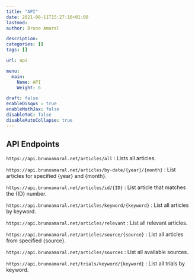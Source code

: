 ```yaml
---
title: "API"
date: 2021-08-11T15:27:16+01:00
lastmod: 
author: Bruno Amaral

description: 
categories: []
tags: []

url: api

menu:
  main:
    Name: API
    Weight: 6

draft: false
enableDisqus : true
enableMathJax: false
disableToC: false
disableAutoCollapse: true
---
```


## API Endpoints

`https://api.brunoamaral.net/articles/all` : Lists all articles.

`https://api.brunoamaral.net/articles/by-date/{year}/{month}` : List articles for specified {year} and {month}. 

`https://api.brunoamaral.net/articles/id/{ID}` : List article that matches the {ID} number.

`https://api.brunoamaral.net/articles/keyword/{keyword}` : List all articles by keyword.

`https://api.brunoamaral.net/articles/relevant` : List all relevant articles.

`https://api.brunoamaral.net/articles/source/{source}` : List all articles from specified {source}.

`https://api.brunoamaral.net/articles/sources` : List all available sources.

`https://api.brunoamaral.net/trials/keyword/{keyword}` : List all trials by keyword.